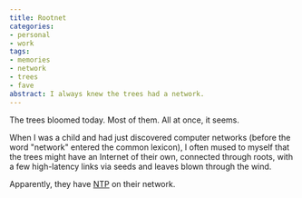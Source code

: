 ```yaml
---
title: Rootnet
categories:
- personal
- work
tags:
- memories
- network
- trees
- fave
abstract: I always knew the trees had a network.
---
```


The trees bloomed today.  Most of them.  All at once, it seems.

When I was a child and had just discovered computer networks (before the word "network" entered the common lexicon), I often mused to myself that the trees might have an Internet of their own, connected through roots, with a few high-latency links via seeds and leaves blown through the wind.

Apparently, they have [NTP][1] on their network.

   [1]: http://www.ntp.org/

